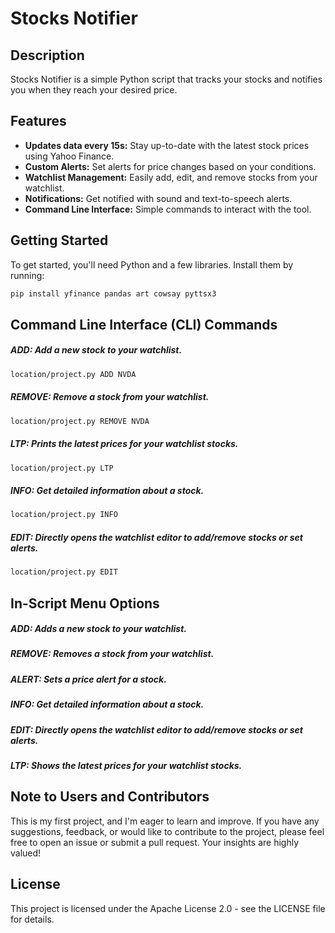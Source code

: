 # Stocks Notifier

## Description

Stocks Notifier is a simple Python script that tracks your stocks and notifies you when they reach your desired price.

## Features

- **Updates data every 15s:** Stay up-to-date with the latest stock prices using Yahoo Finance.
- **Custom Alerts:** Set alerts for price changes based on your conditions.
- **Watchlist Management:** Easily add, edit, and remove stocks from your watchlist.
- **Notifications:** Get notified with sound and text-to-speech alerts.
- **Command Line Interface:** Simple commands to interact with the tool.

## Getting Started

To get started, you'll need Python and a few libraries. Install them by running:

```sh
pip install yfinance pandas art cowsay pyttsx3
```



## Command Line Interface (CLI) Commands

##### ADD: Add a new stock to your watchlist.
```sh
location/project.py ADD NVDA
```
##### REMOVE: Remove a stock from your watchlist.
```sh
location/project.py REMOVE NVDA
```
##### LTP: Prints the latest prices for your watchlist stocks.
```sh
location/project.py LTP
```
##### INFO: Get detailed information about a stock.
```sh
location/project.py INFO
```
##### EDIT: Directly opens the watchlist editor to add/remove stocks or set alerts.  
```sh
location/project.py EDIT
```


## In-Script Menu Options

##### ADD: Adds a new stock to your watchlist.
##### REMOVE: Removes a stock from your watchlist.
##### ALERT: Sets a price alert for a stock.
##### INFO: Get detailed information about a stock.
##### EDIT: Directly opens the watchlist editor to add/remove stocks or set alerts.  
##### LTP: Shows the latest prices for your watchlist stocks.



## Note to Users and Contributors

This is my first project, and I'm eager to learn and improve. If you have any suggestions, feedback, or would like to contribute to the project, please feel free to open an issue or submit a pull request. Your insights are highly valued!

## License

This project is licensed under the Apache License 2.0 - see the LICENSE file for details.

